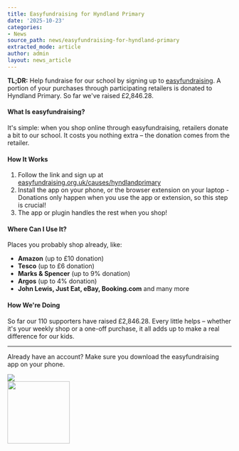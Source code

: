 ```yaml
---
title: Easyfundraising for Hyndland Primary
date: '2025-10-23'
categories:
- News
source_path: news/easyfundraising-for-hyndland-primary
extracted_mode: article
author: admin
layout: news_article
---
```


**TL;DR:** Help fundraise for our school by signing up to [easyfundraising](easyfundraising.org.uk/causes/hyndlandprimary). A portion of your purchases through participating retailers is donated to Hyndland Primary. So far we've raised £2,846.28.

#### What Is easyfundraising?

It's simple: when you shop online through easyfundraising, retailers donate a bit to our school. It costs you nothing extra – the donation comes from the retailer.

#### How It Works

1. Follow the link and sign up at [easyfundraising.org.uk/causes/hyndlandprimary](https://www.easyfundraising.org.uk/causes/hyndlandprimary) 
2. Install the app on your phone, or the browser extension on your laptop - Donations only happen when you use the app or extension, so this step is crucial!
3. The app or plugin handles the rest when you shop!

#### Where Can I Use It?

Places you probably shop already, like:

- **Amazon** (up to £10 donation)
- **Tesco** (up to £6 donation)
- **Marks & Spencer** (up to 9% donation)
- **Argos** (up to 4% donation)
- **John Lewis, Just Eat, eBay, Booking.com** and many more

#### How We're Doing

So far our 110 supporters have raised £2,846.28. Every little helps – whether it's your weekly shop or a one-off purchase, it all adds up to make a real difference for our kids.

---

Already have an account? Make sure you download the easyfundraising app on your phone.
<div class="d-flex gap-2">
    <div>
        <a href="https://apps.apple.com/gb/app/easyfundraising/id915474725">
        <img src="/assets/images/resources/appstore-badge.svg" />
        </a>
    </div>
    <div>
        <a href="https://play.google.com/store/apps/details?id=com.ef.easyfundraising">
            <img style="width: 140px;" src="/assets/images/resources/gplay-badge.svg" />
        </a>
    </div>
</div>
